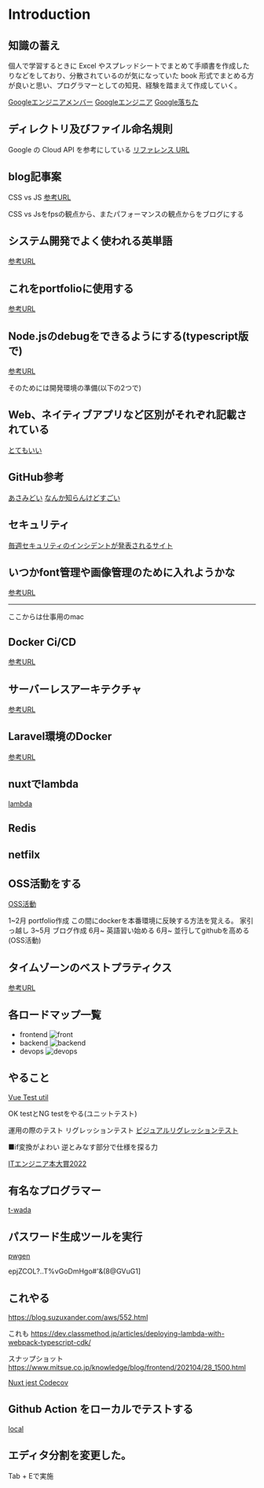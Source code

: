 # Introduction

## 知識の蓄え

個人で学習するときに Excel やスプレッドシートでまとめて手順書を作成したりなどをしており、分散されているのが気になっていた
book 形式でまとめる方が良いと思い、プログラマーとしての知見、経験を踏まえて作成していく。

[Googleエンジニアメンバー](https://github.com/orgs/google/people)
[Googleエンジニア](https://jp.quora.com/gu-guru-no-sofutouea-enjinia-ha-sugoi-desu-ka)
[Google落ちた](https://note.com/grouse324/n/n1f329de5ee50)

## ディレクトリ及びファイル命名規則

Google の Cloud API を参考にしている
[リファレンス URL](https://cloud.google.com/apis/design/naming_convention?hl=ja)

## blog記事案

CSS vs JS
[参考URL](https://developers.google.com/web/fundamentals/design-and-ux/animations/animations-and-performance?hl=ja#css-vs-javascript-performance)

CSS vs Jsをfpsの観点から、またパフォーマンスの観点からをブログにする

## システム開発でよく使われる英単語

[参考URL](https://hnavi.co.jp/knowledge/blog/english/)

## これをportfolioに使用する

[参考URL](https://coliss.com/articles/build-websites/operation/javascript/native-like-animations-for-page-transitions.html)

## Node.jsのdebugをできるようにする(typescript版で)

[参考URL](https://casualdevelopers.com/tech-school/how-to-debug-nodejs/)

そのためには開発環境の準備(以下の2つで)
[](https://qiita.com/techneconn/items/012bdf1b9ff3881546b3)
[](https://qiita.com/tanakaPH/items/84aedaad8c0f5958a5f0)


## Web、ネイティブアプリなど区別がそれぞれ記載されている
[とてもいい](https://ops-in.com/knowledge/application/app-development-language/)

## GitHub参考

[あさみどい](https://github.com/d0iasm)
[なんか知らんけどすごい](https://github.com/lumakernel)

## セキュリティ

[毎週セキュリティのインシデントが発表されるサイト](https://www.jpcert.or.jp/)

## いつかfont管理や画像管理のために入れようかな

[参考URL](https://coliss.com/articles/build-websites/operation/work/eagle-ver2.html)


---

ここからは仕事用のmac
## Docker Ci/CD

[参考URL](https://circleci.com/ja/blog/docker-and-cicd-tutorial-a-deep-dive-into-containers/)

## サーバーレスアーキテクチャ

[参考URL](https://service.plan-b.co.jp/blog/tech/30863/)

## Laravel環境のDocker

[参考URL](https://qiita.com/ucan-lab/items/5fc1281cd8076c8ac9f4#%E4%BD%BF%E3%81%84%E6%96%B9)

## nuxtでlambda

[lambda](https://qiita.com/kobayashi-m42/items/fbacb46f7603e5a014d7)

## Redis

[](https://qiita.com/gold-kou/items/966d9a0332f4e110c4f8)

## netfilx

[](https://zenn.dev/gunners6518/books/4c4672f32dd100)

## OSS活動をする

[OSS活動](https://knqyf263.hatenablog.com/entry/2020/08/28/074749)

1~2月 portfolio作成
この間にdockerを本番環境に反映する方法を覚える。
家引っ越し
3~5月 ブログ作成
6月~ 英語習い始める
6月~ 並行してgithubを高める(OSS活動)

## タイムゾーンのベストプラティクス

[参考URL](https://www.m3tech.blog/entry/timezone-handling)

## 各ロードマップ一覧

- frontend
![front](./images/frontend.png)
- backend
![backend](images/backend.png)
- devops
![devops](images/devops.png)

## やること

[Vue Test util](https://qiita.com/daiki7nohe/items/8d29e2d9059296b75fa6)

OK testとNG testをやる(ユニットテスト)

運用の際のテスト
リグレッションテスト
[ビジュアルリグレッションテスト](https://tech.medpeer.co.jp/entry/2020/04/10/160000)

■if変換がよわい
逆とみなす部分で仕様を探る力

[ITエンジニア本大賞2022](https://www.publickey1.jp/blog/22/itit202210.html)

## 有名なプログラマー

[t-wada](https://t-wada.hatenablog.jp/)

## パスワード生成ツールを実行

[pwgen](https://qiita.com/icedpasta1832/items/57d0d9805f04b6e79875)

epjZCOL?..T%vGoDmHgo#'&(8@GVuG1]

## これやる

https://blog.suzuxander.com/aws/552.html

これも
https://dev.classmethod.jp/articles/deploying-lambda-with-webpack-typescript-cdk/

スナップショット
https://www.mitsue.co.jp/knowledge/blog/frontend/202104/28_1500.html

[Nuxt jest Codecov](https://gift-tech.co.jp/articles/nuxt-js-jest-codecov/)

## Github Action をローカルでテストする

[local](https://zenn.dev/usagiga/articles/f44be764419e15700247)

## エディタ分割を変更した。

Tab + Eで実施